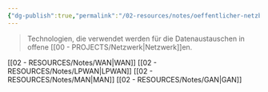 ```yaml
---
{"dg-publish":true,"permalink":"/02-resources/notes/oeffentlicher-netzbereich/","tags":["netzwerk"],"noteIcon":"","updated":"2024-06-10T02:02:17.000+02:00"}
---
```


> Technologien, die verwendet werden für die Datenaustauschen in offene [[00 - PROJECTS/Netzwerk\|Netzwerk]]en.

[[02 - RESOURCES/Notes/WAN\|WAN]]
[[02 - RESOURCES/Notes/LPWAN\|LPWAN]]
[[02 - RESOURCES/Notes/MAN\|MAN]]
[[02 - RESOURCES/Notes/GAN\|GAN]]